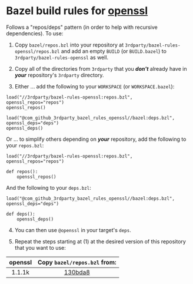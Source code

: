 # Bazel build rules for [openssl](https://github.com/openssl/openssl)

Follows a "repos/deps" pattern (in order to help with recursive dependencies). To use:

1. Copy `bazel/repos.bzl` into your repository at `3rdparty/bazel-rules-openssl/repos.bzl` and add an empty `BUILD` (or `BUILD.bazel`) to `3rdparty/bazel-rules-openssl` as well.

2. Copy all of the directories from `3rdparty` that you ***don't*** already have in ***your*** repository's `3rdparty` directory.

3. Either ... add the following to your `WORKSPACE` (or `WORKSPACE.bazel`):

```bazel
load("//3rdparty/bazel-rules-openssl:repos.bzl", openssl_repos="repos")
openssl_repos()

load("@com_github_3rdparty_bazel_rules_openssl//bazel:deps.bzl", openssl_deps="deps")
openssl_deps()
```

Or ... to simplify others depending on ***your*** repository, add the following to your `repos.bzl`:

```bazel
load("//3rdparty/bazel-rules-openssl:repos.bzl", openssl_repos="repos")

def repos():
    openssl_repos()
```

And the following to your `deps.bzl`:

```bazel
load("@com_github_3rdparty_bazel_rules_openssl//bazel:deps.bzl", openssl_deps="deps")

def deps():
    openssl_deps()
```

4. You can then use `@openssl` in your target's `deps`.

5. Repeat the steps starting at (1) at the desired version of this repository that you want to use:

| openssl | Copy `bazel/repos.bzl` from: |
| :---: | :--------------------------: |
| 1.1.1k | [130bda8](https://github.com/3rdparty/bazel-rules-openssl/tree/130bda8037113ea4295fb35e0bd502d7c44727eb) |
